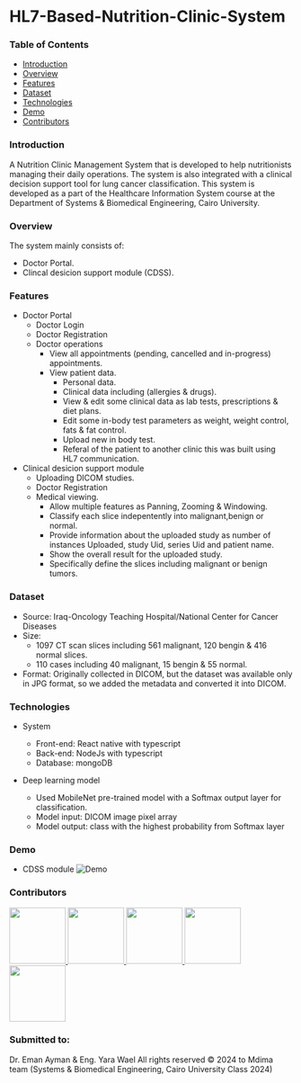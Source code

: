 # HL7-Based-Nutrition-Clinic-System

### Table of Contents

- [Introduction](#introduction)
- [Overview](#overview)
- [Features](#features)
- [Dataset](#dataset)
- [Technologies](#technologies)
- [Demo](#demo)
- [Contributors](#contributors)

### Introduction

A Nutrition Clinic Management System that is developed to help nutritionists managing their daily operations.
The system is also integrated with a clinical decision support tool for lung cancer classification.
This system is developed as a part of the Healthcare Information System course at the Department of Systems & Biomedical Engineering, Cairo University.

### Overview
The system mainly consists of:
- Doctor Portal.
- Clincal desicion support module (CDSS).

### Features 
- Doctor Portal
    - Doctor Login
    - Doctor Registration
    - Doctor operations
        - View all appointments (pending, cancelled and in-progress) appointments.
        - View patient data.
            - Personal data.
            - Clinical data including (allergies & drugs).
            - View & edit some clinical data as lab tests, prescriptions & diet plans.
            - Edit some in-body test parameters as weight, weight control, fats & fat control.
            - Upload new in body test.
            - Referal of the patient to another clinic this was built using HL7 communication.
- Clinical desicion support module
    - Uploading DICOM studies.
    - Doctor Registration
    - Medical viewing.
        - Allow multiple features as Panning, Zooming & Windowing.
        - Classify each slice indepentently into malignant,benign or normal.
        - Provide information about the uploaded study as number of instances Uploaded, study Uid, series Uid and patient name.
        - Show the overall result for the uploaded study.
        - Specifically define the slices including malignant or benign tumors.
         
### Dataset 
- Source: Iraq-Oncology Teaching Hospital/National Center for Cancer Diseases
- Size:
    - 1097 CT scan slices including 561 malignant, 120 bengin & 416 normal slices.
    - 110 cases including 40 malignant, 15 bengin & 55 normal.
- Format: Originally collected in DICOM, but the dataset was available only in JPG format, so we added the metadata and converted it into DICOM.
  
  
### Technologies
- System
    - Front-end: React native with typescript
    - Back-end: NodeJs with typescript
    - Database: mongoDB
     
-  Deep learning model
    - Used MobileNet pre-trained model with a Softmax output layer for classification.
    - Model input: DICOM image pixel array
    - Model output: class with the highest probability from Softmax layer
     


### Demo
- CDSS module
![Demo](CDSS_Demo.gif)

### Contributors
<a href="https://github.com/1brahimmohamed">
  <img src="https://avatars.githubusercontent.com/1brahimmohamed"  width="100px; "/>
</a>

<a href="https://github.com/mahamedhat">
  <img src="https://avatars.githubusercontent.com/mahamedhat" width="100px; "/>
  
</a>

<a href="https://github.com/AmeeraMOhammed">
  <img src="https://avatars.githubusercontent.com/AmeeraMOhammed" width="100px; " />
</a>

<a href="https://github.com/doha-eid">
  <img src="https://avatars.githubusercontent.com/doha-eid"  width="100px; "/>
</a>

<a href="https://github.com/mayekhaled0">
  <img src="https://avatars.githubusercontent.com/mayekhaled0"  width="100px; "/>
</a>
    
      
### Submitted to:
Dr. Eman Ayman & Eng. Yara Wael
All rights reserved © 2024 to Mdima team (Systems & Biomedical Engineering, Cairo University Class 2024)



